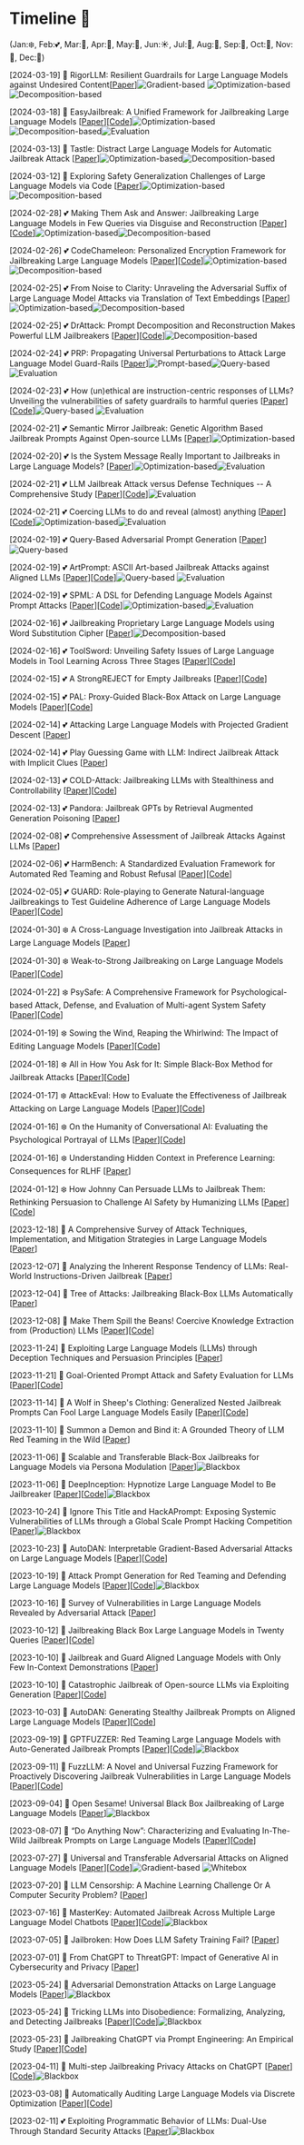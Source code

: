 # Timeline 🚀 
(Jan:❄️, Feb:💕, Mar:🌱, Apr:🌸, May:🌺, Jun:☀️, Jul:🍦, Aug:🌴, Sep:🍂, Oct:🎃, Nov:🦃, Dec:🎄)

[2024-03-19] 🌱 RigorLLM: Resilient Guardrails for Large Language Models against Undesired Content[[Paper](https://arxiv.org/pdf/2403.13031.pdf)]![Gradient-based](https://img.shields.io/badge/-Gradient--based-blue) ![Optimization-based](https://img.shields.io/badge/-Optimization--based-brightgreen)![Decomposition-based](https://img.shields.io/badge/-Decomposition--based-orange)

[2024-03-18] 🌱 EasyJailbreak: A Unified Framework for Jailbreaking Large Language Models [[Paper](https://arxiv.org/pdf/2403.12171.pdf)][[Code](https://github.com/EasyJailbreak/EasyJailbreak)]![Optimization-based](https://img.shields.io/badge/-Optimization--based-brightgreen)![Decomposition-based](https://img.shields.io/badge/-Decomposition--based-orange)![Evaluation](https://img.shields.io/badge/-Evaluation-yellowgreen)

[2024-03-13] 🌱 Tastle: Distract Large Language Models for Automatic Jailbreak Attack [[Paper](https://arxiv.org/pdf/2403.08424.pdf)]![Optimization-based](https://img.shields.io/badge/-Optimization--based-brightgreen)![Decomposition-based](https://img.shields.io/badge/-Decomposition--based-orange)

[2024-03-12] 🌱 Exploring Safety Generalization Challenges of Large Language Models via Code [[Paper](https://arxiv.org/pdf/2403.07865.pdf)]![Optimization-based](https://img.shields.io/badge/-Optimization--based-brightgreen)![Decomposition-based](https://img.shields.io/badge/-Decomposition--based-orange)

[2024-02-28] 💕 Making Them Ask and Answer: Jailbreaking Large Language Models in Few Queries via Disguise and Reconstruction [[Paper](https://arxiv.org/pdf/2402.18104.pdf)][[Code](https://sites.google.com/view/dra-jailbreak/)]![Optimization-based](https://img.shields.io/badge/-Optimization--based-brightgreen)![Decomposition-based](https://img.shields.io/badge/-Decomposition--based-orange)

[2024-02-26] 💕 CodeChameleon: Personalized Encryption Framework for Jailbreaking Large Language Models [[Paper](https://arxiv.org/pdf/2402.16717.pdf)][[Code](https://github.com/huizhang-L/CodeChameleon)]![Optimization-based](https://img.shields.io/badge/-Optimization--based-brightgreen)![Decomposition-based](https://img.shields.io/badge/-Decomposition--based-orange)

[2024-02-25] 💕 From Noise to Clarity: Unraveling the Adversarial Suffix of Large Language Model Attacks via Translation of Text Embeddings [[Paper](https://arxiv.org/pdf/2402.16006.pdf)]![Optimization-based](https://img.shields.io/badge/-Optimization--based-brightgreen)![Decomposition-based](https://img.shields.io/badge/-Decomposition--based-orange)

[2024-02-25] 💕 DrAttack: Prompt Decomposition and Reconstruction Makes Powerful LLM Jailbreakers [[Paper](https://arxiv.org/pdf/2402.16914.pdf)][[Code](https://github.com/xirui-li/DrAttack)]![Decomposition-based](https://img.shields.io/badge/-Decomposition--based-orange)


[2024-02-24] 💕 PRP: Propagating Universal Perturbations to Attack Large Language Model Guard-Rails [[Paper](https://arxiv.org/pdf/2402.15911.pdf)]![Prompt-based](https://img.shields.io/badge/-Prompt--based-red)![Query-based](https://img.shields.io/badge/-Query--based-lightgrey)![Evaluation](https://img.shields.io/badge/-Evaluation-yellowgreen)

[2024-02-23] 💕 How (un)ethical are instruction-centric responses of LLMs? Unveiling the vulnerabilities of safety guardrails to harmful queries [[Paper](https://arxiv.org/pdf/2402.15302.pdf)][[Code](https://huggingface.co/datasets/SoftMINER-Group/TechHazardQA)]![Query-based](https://img.shields.io/badge/-Query--based-lightgrey) ![Evaluation](https://img.shields.io/badge/-Evaluation-yellowgreen)

[2024-02-21] 💕 Semantic Mirror Jailbreak: Genetic Algorithm Based Jailbreak Prompts Against Open-source LLMs [[Paper](https://arxiv.org/pdf/2402.14872.pdf)]![Optimization-based](https://img.shields.io/badge/-Optimization--based-brightgreen)

[2024-02-20] 💕 Is the System Message Really Important to Jailbreaks in Large Language Models? [[Paper](https://arxiv.org/pdf/2402.14857.pdf)]![Optimization-based](https://img.shields.io/badge/-Optimization--based-brightgreen)![Evaluation](https://img.shields.io/badge/-Evaluation-yellowgreen)

[2024-02-21] 💕 LLM Jailbreak Attack versus Defense Techniques -- A Comprehensive Study [[Paper](https://arxiv.org/pdf/2402.13457.pdf)][[Code](https://sites.google.com/view/llmcomprehensive/home)]![Evaluation](https://img.shields.io/badge/-Evaluation-yellowgreen)

[2024-02-21] 💕 Coercing LLMs to do and reveal (almost) anything [[Paper](https://arxiv.org/pdf/2402.14020.pdf)][[Code](https://github.com/JonasGeiping/carving)]![Optimization-based](https://img.shields.io/badge/-Optimization--based-brightgreen)![Evaluation](https://img.shields.io/badge/-Evaluation-yellowgreen)

[2024-02-19] 💕 Query-Based Adversarial Prompt Generation [[Paper](https://arxiv.org/pdf/2402.12329.pdf)]![Query-based](https://img.shields.io/badge/-Query--based-lightgrey)

[2024-02-19] 💕 ArtPrompt: ASCII Art-based Jailbreak Attacks against Aligned LLMs [[Paper](https://arxiv.org/pdf/2402.11753.pdf)][[Code](https://github.com/uw-nsl/ArtPrompt)]![Query-based](https://img.shields.io/badge/-Query--based-lightgrey) ![Evaluation](https://img.shields.io/badge/-Evaluation-yellowgreen)

[2024-02-19] 💕 SPML: A DSL for Defending Language Models Against Prompt Attacks [[Paper](https://arxiv.org/pdf/2402.11755.pdf)][[Code](https://prompt-compiler.github.io/SPML/)]![Optimization-based](https://img.shields.io/badge/-Optimization--based-brightgreen)![Evaluation](https://img.shields.io/badge/-Evaluation-yellowgreen)

[2024-02-16] 💕 Jailbreaking Proprietary Large Language Models using Word Substitution Cipher [[Paper](https://arxiv.org/pdf/2402.10601.pdf)]![Decomposition-based](https://img.shields.io/badge/-Decomposition--based-orange)

[2024-02-16] 💕 ToolSword: Unveiling Safety Issues of Large Language Models in Tool Learning Across Three Stages [[Paper](https://arxiv.org/pdf/2402.10753.pdf)][[Code](https://github.com/Junjie-Ye/ToolSword)]

[2024-02-15] 💕 A StrongREJECT for Empty Jailbreaks [[Paper](https://arxiv.org/pdf/2402.10260.pdf)][[Code](https://github.com/alexandrasouly/strongreject)]

[2024-02-15] 💕 PAL: Proxy-Guided Black-Box Attack on Large Language Models [[Paper](https://arxiv.org/pdf/2402.09674.pdf)][[Code](https://github.com/chawins/pal)]

[2024-02-14] 💕 Attacking Large Language Models with Projected Gradient Descent [[Paper](https://arxiv.org/pdf/2402.09154.pdf)]

[2024-02-14] 💕 Play Guessing Game with LLM: Indirect Jailbreak Attack with Implicit Clues [[Paper](https://arxiv.org/pdf/2402.09091.pdf)]

[2024-02-13] 💕 COLD-Attack: Jailbreaking LLMs with Stealthiness and Controllability [[Paper](https://arxiv.org/pdf/2402.08679.pdf)][[Code](https://github.com/Yu-Fangxu/COLD-Attack)]

[2024-02-13] 💕 Pandora: Jailbreak GPTs by Retrieval Augmented Generation Poisoning [[Paper](https://arxiv.org/pdf/2402.08416.pdf)]

[2024-02-08] 💕 Comprehensive Assessment of Jailbreak Attacks Against LLMs [[Paper](https://arxiv.org/pdf/2402.05668.pdf)]

[2024-02-06] 💕 HarmBench: A Standardized Evaluation Framework for Automated Red Teaming and Robust Refusal [[Paper](https://arxiv.org/pdf/2402.04249.pdf)][[Code](https://github.com/centerforaisafety/HarmBench)]

[2024-02-05] 💕 GUARD: Role-playing to Generate Natural-language Jailbreakings to Test Guideline Adherence of Large Language Models [[Paper](https://arxiv.org/pdf/2402.03299.pdf)][[Code](https://github.com/Allen-piexl/GUARD)]

[2024-01-30] ❄️ A Cross-Language Investigation into Jailbreak Attacks in Large Language Models [[Paper](https://arxiv.org/pdf/2401.16765.pdf)]

[2024-01-30] ❄️ Weak-to-Strong Jailbreaking on Large Language Models [[Paper](https://arxiv.org/pdf/2401.17256.pdf)][[Code](https://github.com/XuandongZhao/weak-to-strong)]

[2024-01-22] ❄️ PsySafe: A Comprehensive Framework for Psychological-based Attack, Defense, and Evaluation of Multi-agent System Safety [[Paper](https://arxiv.org/pdf/2401.11880.pdf)][[Code](https:/github.com/AI4Good24/PsySafe)]

[2024-01-19] ❄️ Sowing the Wind, Reaping the Whirlwind: The Impact of Editing Language Models [[Paper](https://arxiv.org/pdf/2401.10647.pdf)][[Code](https://huggingface.co/datasets/SoftMINER-Group/NicheHazardQA)]

[2024-01-18] ❄️ All in How You Ask for It: Simple Black-Box Method for Jailbreak Attacks [[Paper](https://arxiv.org/pdf/2401.09798.pdf)][[Code](https://github.com/kztakemoto/simbaja)]

[2024-01-17] ❄️ AttackEval: How to Evaluate the Effectiveness of Jailbreak Attacking on Large Language Models [[Paper](https://arxiv.org/pdf/2401.09002.pdf)][[Code](https://github.com/BWangCN/AttackEval)]

[2024-01-16] ❄️ On the Humanity of Conversational AI: Evaluating the Psychological Portrayal of LLMs [[Paper](https://openreview.net/pdf?id=H3UayAQWoE)][[Code](https://github.com/CUHK-ARISE/PsychoBench)]

[2024-01-16] ❄️ Understanding Hidden Context in Preference Learning: Consequences for RLHF [[Paper](https://openreview.net/pdf?id=0tWTxYYPnW)]

[2024-01-12] ❄️ How Johnny Can Persuade LLMs to Jailbreak Them: Rethinking Persuasion to Challenge AI Safety by Humanizing LLMs [[Paper](https://arxiv.org/pdf/2401.06373.pdf)][[Code](https://github.com/CHATS-lab/persuasive_jailbreaker)]

[2023-12-18] 🎄 A Comprehensive Survey of Attack Techniques, Implementation, and Mitigation Strategies in Large Language Models [[Paper](https://arxiv.org/pdf/2312.10982.pdf)]

[2023-12-07] 🎄 Analyzing the Inherent Response Tendency of LLMs: Real-World Instructions-Driven Jailbreak [[Paper](https://arxiv.org/pdf/2312.04127.pdf)]

[2023-12-04] 🎄 Tree of Attacks: Jailbreaking Black-Box LLMs Automatically [[Paper](https://arxiv.org/pdf/2312.02119.pdf)]

[2023-12-08] 🎄 Make Them Spill the Beans! Coercive Knowledge Extraction from (Production) LLMs [[Paper](https://arxiv.org/pdf/2312.04782.pdf)][[Code](https://img.shields.io/badge/CodeGen-87b800)]

[2023-11-24] 🦃 Exploiting Large Language Models (LLMs) through Deception Techniques and Persuasion Principles [[Paper](https://arxiv.org/pdf/2311.14876.pdf)]

[2023-11-21] 🦃 Goal-Oriented Prompt Attack and Safety Evaluation for LLMs [[Paper](https://arxiv.org/pdf/2309.11830.pdf)][[Code](https://github.com/liuchengyuan123/CPAD)]

[2023-11-14] 🦃 A Wolf in Sheep's Clothing: Generalized Nested Jailbreak Prompts Can Fool Large Language Models Easily [[Paper](https://arxiv.org/pdf/2311.08268.pdf)][[Code](https://github.com/NJUNLP/ReNeLLM)]

[2023-11-10] 🦃 Summon a Demon and Bind it: A Grounded Theory of LLM Red Teaming in the Wild [[Paper](https://arxiv.org/pdf/2311.06237.pdf)]

[2023-11-06] 🦃 Scalable and Transferable Black-Box Jailbreaks for Language Models via Persona Modulation [[Paper](https://arxiv.org/pdf/2311.03348.pdf)]![Blackbox](https://img.shields.io/badge/-Blackbox-black)

[2023-11-06] 🦃 DeepInception: Hypnotize Large Language Model to Be Jailbreaker [[Paper](https://arxiv.org/pdf/2311.03191.pdf)][[Code](https://github.com/tmlr-group/DeepInception?tab=readme-ov-file)]![Blackbox](https://img.shields.io/badge/-Blackbox-black)

[2023-10-24] 🎃 Ignore This Title and HackAPrompt: Exposing Systemic Vulnerabilities of LLMs through a Global Scale Prompt Hacking Competition [[Paper](https://arxiv.org/pdf/2311.16119.pdf)]![Blackbox](https://img.shields.io/badge/-Blackbox-black)

[2023-10-23] 🎃 AutoDAN: Interpretable Gradient-Based Adversarial Attacks on Large Language Models [[Paper](https://arxiv.org/pdf/2310.15140.pdf)][[Code](https://github.com/rotaryhammer/code-autodan)]

[2023-10-19] 🎃 Attack Prompt Generation for Red Teaming and Defending Large Language Models [[Paper](https://arxiv.org/pdf/2310.12505.pdf)][[Code](https://github.com/Aatrox103/SAP)]![Blackbox](https://img.shields.io/badge/-Blackbox-black)

[2023-10-16] 🎃 Survey of Vulnerabilities in Large Language Models Revealed by Adversarial Attack [[Paper](https://arxiv.org/pdf/2310.10844.pdf)]

[2023-10-12] 🎃 Jailbreaking Black Box Large Language Models in Twenty Queries [[Paper](https://arxiv.org/pdf/2310.08419.pdf)][[Code](https://github.com/patrickrchao/JailbreakingLLMs)]

[2023-10-10] 🎃 Jailbreak and Guard Aligned Language Models with Only Few In-Context Demonstrations [[Paper](https://arxiv.org/pdf/2310.06387.pdf)]

[2023-10-10] 🎃 Catastrophic Jailbreak of Open-source LLMs via Exploiting Generation [[Paper](https://arxiv.org/pdf/2310.06987.pdf)][[Code](https://github.com/Princeton-SysML/Jailbreak_LLM)]

[2023-10-03] 🎃 AutoDAN: Generating Stealthy Jailbreak Prompts on Aligned Large Language Models [[Paper](https://arxiv.org/pdf/2310.04451.pdf)][[Code](https://github.com/SheltonLiu-N/AutoDAN)]

[2023-09-19] 🍂 GPTFUZZER: Red Teaming Large Language Models with Auto-Generated Jailbreak Prompts [[Paper](https://arxiv.org/pdf/2309.10253.pdf)][[Code](https://github.com/sherdencooper/GPTFuzz)]![Blackbox](https://img.shields.io/badge/-Blackbox-black)

[2023-09-11] 🍂 FuzzLLM: A Novel and Universal Fuzzing Framework for Proactively Discovering Jailbreak Vulnerabilities in Large Language Models [[Paper](https://arxiv.org/pdf/2309.05274.pdf)][[Code](https://github.com/RainJamesY/FuzzLLM)]

[2023-09-04] 🍂 Open Sesame! Universal Black Box Jailbreaking of Large Language Models [[Paper](https://arxiv.org/pdf/2309.01446.pdf)]![Blackbox](https://img.shields.io/badge/-Blackbox-black)

[2023-08-07] 🌴 “Do Anything Now”: Characterizing and Evaluating In-The-Wild Jailbreak Prompts on Large Language Models [[Paper](https://arxiv.org/pdf/2308.03825.pdf)][[Code](https://github.com/verazuo/jailbreak_llms)]

[2023-07-27] 🍦 Universal and Transferable Adversarial Attacks on Aligned Language Models [[Paper](https://arxiv.org/pdf/2307.15043.pdf)][[Code](https://github.com/llm-attacks/llm-attacks)]![Gradient-based](https://img.shields.io/badge/-Gradient--based-blue) ![Whitebox](https://img.shields.io/badge/-Whitebox-white)

[2023-07-20] 🍦 LLM Censorship: A Machine Learning Challenge Or A Computer Security Problem? [[Paper](https://arxiv.org/pdf/2307.10719.pdf)]

[2023-07-16] 🍦 MasterKey: Automated Jailbreak Across Multiple Large Language Model Chatbots [[Paper](https://arxiv.org/pdf/2307.08715.pdf)][[Code](https://sites.google.com/view/ndss-masterkey)]![Blackbox](https://img.shields.io/badge/-Blackbox-black)

[2023-07-05] 🍦 Jailbroken: How Does LLM Safety Training Fail? [[Paper](https://arxiv.org/pdf/2307.02483.pdf)]

[2023-07-01] 🍦 From ChatGPT to ThreatGPT: Impact of Generative AI in Cybersecurity and Privacy [[Paper](https://ieeexplore.ieee.org/abstract/document/10198233)]

[2023-05-24] 🌺 Adversarial Demonstration Attacks on Large Language Models [[Paper](https://arxiv.org/pdf/2305.14950.pdf)]![Blackbox](https://img.shields.io/badge/-Blackbox-black)

[2023-05-24] 🌺 Tricking LLMs into Disobedience: Formalizing, Analyzing, and Detecting Jailbreaks [[Paper](https://arxiv.org/pdf/2305.14965.pdf)][[Code](https://github.com/AetherPrior/TrickLLM)]![Blackbox](https://img.shields.io/badge/-Blackbox-black)

[2023-05-23] 🌺 Jailbreaking ChatGPT via Prompt Engineering: An Empirical Study [[Paper](https://arxiv.org/pdf/2305.13860.pdf)][[Code](https://sites.google.com/view/llm-jailbreak-study)]

[2023-04-11] 🌸 Multi-step Jailbreaking Privacy Attacks on ChatGPT [[Paper](https://arxiv.org/pdf/2304.05197.pdf)][[Code](https://github.com/HKUST-KnowComp/LLM-Multistep-Jailbreak)]![Blackbox](https://img.shields.io/badge/-Blackbox-black)

[2023-03-08] 🌱 Automatically Auditing Large Language Models via Discrete Optimization [[Paper](https://proceedings.mlr.press/v202/jones23a/jones23a.pdf)][[Code](https://github.com/ejones313/auditing-llms)]

[2023-02-11] 💕 Exploiting Programmatic Behavior of LLMs: Dual-Use Through Standard Security Attacks [[Paper](https://arxiv.org/pdf/2302.05733.pdf)]![Blackbox](https://img.shields.io/badge/-Blackbox-black)

